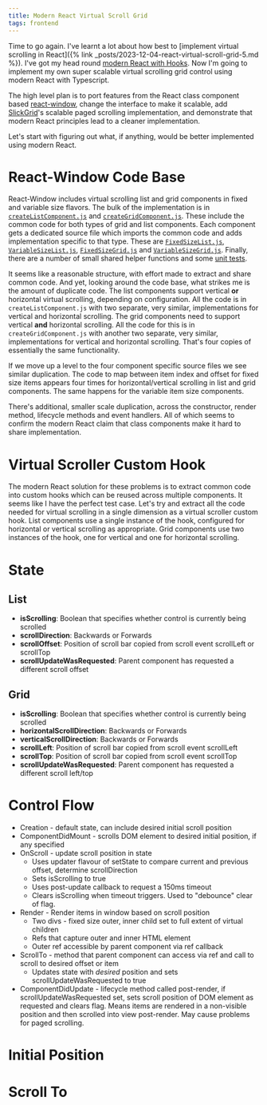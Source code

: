 ```yaml
---
title: Modern React Virtual Scroll Grid
tags: frontend
---
```


Time to go again. I've learnt a lot about how best to [implement virtual scrolling in React]({% link _posts/2023-12-04-react-virtual-scroll-grid-5.md %}). I've got my head round [modern React with Hooks](/_posts/2024-01-15-modern-react-with-hooks.md). Now I'm going to implement my own super scalable virtual scrolling grid control using modern React with Typescript.

The high level plan is to port features from the React class component based [react-window](https://github.com/bvaughn/react-window), change the interface to make it scalable, add [SlickGrid](https://github.com/6pac/SlickGrid)'s scalable paged scrolling implementation, and demonstrate that modern React principles lead to a cleaner implementation. 

Let's start with figuring out what, if anything, would be better implemented using modern React.

# React-Window Code Base

React-Window includes virtual scrolling list and grid components in fixed and variable size flavors. The bulk of the implementation is in [`createListComponent.js`](https://github.com/bvaughn/react-window/blob/master/src/createListComponent.js) and [`createGridComponent.js`](https://github.com/bvaughn/react-window/blob/master/src/createGridComponent.js). These include the common code for both types of grid and list components. Each component gets a dedicated source file which imports the common code and adds implementation specific to that type. These are [`FixedSizeList.js`](https://github.com/bvaughn/react-window/blob/master/src/FixedSizeList.js), [`VariableSizeList.js`](https://github.com/bvaughn/react-window/blob/master/src/VariableSizeList.js), [`FixedSizeGrid.js`](https://github.com/bvaughn/react-window/blob/master/src/FixedSizeGrid.js) and [`VariableSizeGrid.js`](https://github.com/bvaughn/react-window/blob/master/src/VariableSizeGrid.js). Finally, there are a number of small shared helper functions and some [unit tests](https://github.com/bvaughn/react-window/tree/master/src/__tests__).

It seems like a reasonable structure, with effort made to extract and share common code. And yet, looking around the code base, what strikes me is the amount of duplicate code. The list components support vertical **or** horizontal virtual scrolling, depending on configuration. All the code is in `createListComponent.js` with two separate, very similar, implementations for vertical and horizontal scrolling. The grid components need to support vertical **and** horizontal scrolling. All the code for this is in `createGridComponent.js` with another two separate, very similar, implementations for vertical and horizontal scrolling. That's four copies of essentially the same functionality.

If we move up a level to the four component specific source files we see similar duplication. The code to map between item index and offset for fixed size items appears four times for horizontal/vertical scrolling in list and grid components. The same happens for the variable item size components. 

There's additional, smaller scale duplication, across the constructor, render method, lifecycle methods and event handlers. All of which seems to confirm the modern React claim that class components make it hard to share implementation. 

# Virtual Scroller Custom Hook

The modern React solution for these problems is to extract common code into custom hooks which can be reused across multiple components. It seems like I have the perfect test case. Let's try and extract all the code needed for virtual scrolling in a single dimension as a virtual scroller custom hook. List components use a single instance of the hook, configured for horizontal or vertical scrolling as appropriate. Grid components use two instances of the hook, one for vertical and one for horizontal scrolling. 

# State

## List

* **isScrolling**: Boolean that specifies whether control is currently being scrolled
* **scrollDirection**: Backwards or Forwards
* **scrollOffset**: Position of scroll bar copied from scroll event scrollLeft or scrollTop
* **scrollUpdateWasRequested**: Parent component has requested a different scroll offset

## Grid

* **isScrolling**: Boolean that specifies whether control is currently being scrolled
* **horizontalScrollDirection**: Backwards or Forwards
* **verticalScrollDirection**: Backwards or Forwards
* **scrollLeft**: Position of scroll bar copied from scroll event scrollLeft
* **scrollTop**: Position of scroll bar copied from scroll event scrollTop
* **scrollUpdateWasRequested**: Parent component has requested a different scroll left/top

# Control Flow

* Creation - default state, can include desired initial scroll position
* ComponentDidMount - scrolls DOM element to desired initial position, if any specified
* OnScroll - update scroll position in state
    * Uses updater flavour of setState to compare current and previous offset, determine scrollDirection
    * Sets isScrolling to true
    * Uses post-update callback to request a 150ms timeout
    * Clears isScrolling when timeout triggers. Used to "debounce" clear of flag. 
* Render - Render items in window based on scroll position
    * Two divs - fixed size outer, inner child set to full extent of virtual children
    * Refs that capture outer and inner HTML element
    * Outer ref accessible by parent component via ref callback
* ScrollTo - method that parent component can access via ref and call to scroll to desired offset or item
    * Updates state with *desired* position and sets scrollUpdateWasRequested to true
* ComponentDidUpdate - lifecycle method called post-render, if scrollUpdateWasRequested set, sets scroll position of DOM element as requested and clears flag. Means items are rendered in a non-visible position and then scrolled into view post-render. May cause problems for paged scrolling. 

# Initial Position

# Scroll To

